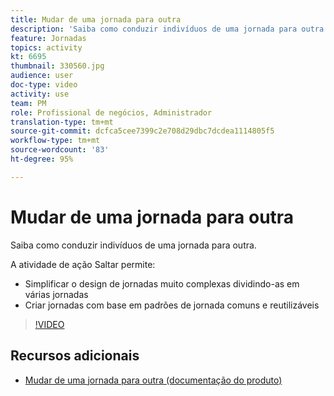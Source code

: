 ```yaml
---
title: Mudar de uma jornada para outra
description: 'Saiba como conduzir indivíduos de uma jornada para outra. '
feature: Jornadas
topics: activity
kt: 6695
thumbnail: 330560.jpg
audience: user
doc-type: video
activity: use
team: PM
role: Profissional de negócios, Administrador
translation-type: tm+mt
source-git-commit: dcfca5cee7399c2e708d29dbc7dcdea1114805f5
workflow-type: tm+mt
source-wordcount: '83'
ht-degree: 95%

---
```



# Mudar de uma jornada para outra

Saiba como conduzir indivíduos de uma jornada para outra.

A atividade de ação Saltar permite:

* Simplificar o design de jornadas muito complexas dividindo-as em várias jornadas
* Criar jornadas com base em padrões de jornada comuns e reutilizáveis

>[!VIDEO](https://video.tv.adobe.com/v/330560?quality=12)

## Recursos adicionais

* [Mudar de uma jornada para outra (documentação do produto)](https://experienceleague.adobe.com/docs/journeys/using/building-journeys/about-journey-building/action-activities/jump.html?lang=pt-BR#building-journeys)

